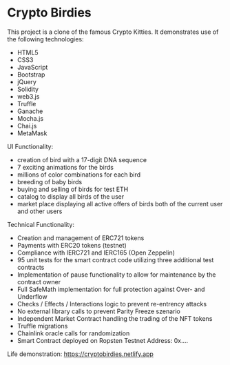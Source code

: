# Crypto Birdies

This project is a clone of the famous Crypto Kitties.
It demonstrates use of the following technologies:

* HTML5
* CSS3
* JavaScript
* Bootstrap
* jQuery
* Solidity
* web3.js
* Truffle
* Ganache
* Mocha.js
* Chai.js
* MetaMask

UI Functionality:

* creation of bird with a 17-digit DNA sequence
* 7 exciting animations for the birds
* millions of color combinations for each bird
* breeding of baby birds
* buying and selling of birds for test ETH
* catalog to display all birds of the user
* market place displaying all active offers of birds both of the current user and other users

Technical Functionality:

* Creation and management of ERC721 tokens
* Payments with ERC20 tokens (testnet)
* Compliance with IERC721 and IERC165 (Open Zeppelin)
* 95 unit tests for the smart contract code utilizing three additional test contracts
* Implementation of pause functionality to allow for maintenance by the contract owner
* Full SafeMath implementation for full protection against Over- and Underflow
* Checks / Effects / Interactions logic to prevent re-entrency attacks
* No external library calls to prevent Parity Freeze szenario
* Independent Market Contract handling the trading of the NFT tokens
* Truffle migrations
* Chainlink oracle calls for randomization
* Smart Contract deployed on Ropsten Testnet
  Address: 0x....

Life demonstration: https://cryptobirdies.netlify.app